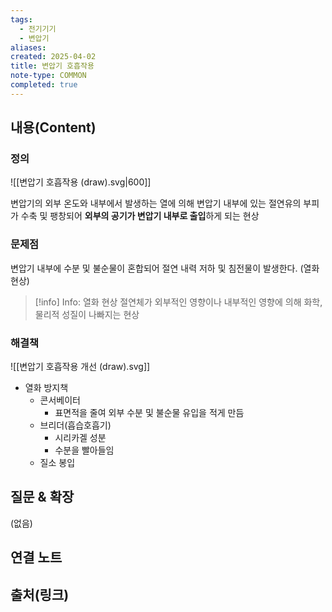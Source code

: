 ```yaml
---
tags:
  - 전기기기
  - 변압기
aliases: 
created: 2025-04-02
title: 변압기 호흡작용
note-type: COMMON
completed: true
---
```


## 내용(Content)

### 정의

![[변압기 호흡작용 (draw).svg|600]]

변압기의 외부 온도와 내부에서 발생하는 열에 의해 변압기 내부에 있는 절연유의 부피가 수축 및 팽창되어 **외부의 공기가 변압기 내부로 출입**하게 되는 현상

### 문제점

변압기 내부에 수분 및 불순물이 혼합되어 절연 내력 저하  및 침전물이 발생한다. (열화 현상)

>[!info] Info: 열화 현상
>절연체가 외부적인 영향이나 내부적인 영향에 의해 화학, 물리적 성질이 나빠지는 현상

### 해결책

![[변압기 호흡작용 개선 (draw).svg]]

- 열화 방지책
	- 콘서베이터
		- 표면적을 줄여 외부 수분 및 불순물 유입을 적게 만듬
	- 브리더(흡습호흡기)
		- 시리카겔 성분
		- 수분을 빨아들임
	- 질소 봉입




## 질문 & 확장

(없음)

## 연결 노트

## 출처(링크)

